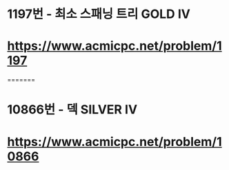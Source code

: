 
# 1197번 - 최소 스패닝 트리 GOLD IV
# https://www.acmicpc.net/problem/1197
=======
# 10866번 - 덱 SILVER IV
# https://www.acmicpc.net/problem/10866

